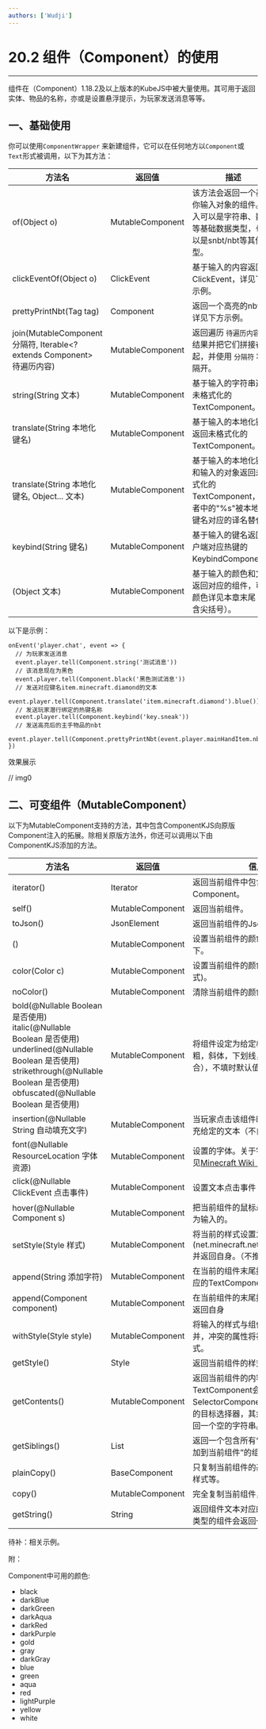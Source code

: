 ```yaml
---
authors: ['Wudji']
---
```


# 20.2 组件（Component）的使用

***

组件在（Component）1.18.2及以上版本的KubeJS中被大量使用。其可用于返回实体、物品的名称，亦或是设置悬浮提示，为玩家发送消息等等。

## 一、基础使用

你可以使用`ComponentWrapper` 来新建组件，它可以在任何地方以`Component`或`Text`形式被调用，以下为其方法：

| 方法名                                                              | 返回值              | 描述                                                          |
| ---------------------------------------------------------------- | ---------------- | ----------------------------------------------------------- |
| of(Object o)                                                     | MutableComponent | 该方法会返回一个基于你输入对象的组件。输入可以是字符串、数字等基础数据类型，也可以是snbt/nbt等其他类型。    |
| clickEventOf(Object o)                                           | ClickEvent       | 基于输入的内容返回ClickEvent，详见下方示例。                                 |
| prettyPrintNbt(Tag tag)                                          | Component        | 返回一个高亮的nbt，详见下方示例。                                          |
| join(MutableComponent 分隔符, Iterable\<? extends Component> 待遍历内容) | MutableComponent | 返回遍历 `待遍历内容` 的结果并把它们拼接在一起，并使用 `分隔符` 将其隔开。                   |
| string(String 文本)                                                | MutableComponent | 基于输入的字符串返回未格式化的TextComponent。                               |
| translate(String 本地化键名)                                          | MutableComponent | 基于输入的本地化键名返回未格式化的TextComponent。                             |
| translate(String 本地化键名, Object... 文本)                            | MutableComponent | 基于输入的本地化键名和输入的对象返回未格式化的TextComponent，后者中的"%s"被本地化键名对应的译名替代。 |
| keybind(String 键名)                                               | MutableComponent | 基于输入的键名返回客户端对应热键的KeybindComponent。                          |
| (Object 文本)                                                      | MutableComponent | 基于输入的颜色和文本返回对应的组件，可用颜色详见本章末尾（不含尖括号）。                        |

以下是示例：

```
onEvent('player.chat', event => {
  // 为玩家发送消息
  event.player.tell(Component.string('测试消息'))
  // 该消息现在为黑色
  event.player.tell(Component.black('黑色测试消息'))
  // 发送对应键名item.minecraft.diamond的文本
  event.player.tell(Component.translate('item.minecraft.diamond').blue())
  // 发送玩家潜行绑定的热键名称
  event.player.tell(Component.keybind('key.sneak'))
  // 发送高亮后的主手物品的nbt
  event.player.tell(Component.prettyPrintNbt(event.player.mainHandItem.nbt))
})
```

效果展示

// img0

## 二、可变组件（MutableComponent）

以下为MutableComponent支持的方法，其中包含ComponentKJS向原版Component注入的拓展。除相关原版方法外，你还可以调用以下由ComponentKJS添加的方法。

| 方法名                                                                                                                                                                     | 返回值              | 信息                                                                                                                                |
| ----------------------------------------------------------------------------------------------------------------------------------------------------------------------- | ---------------- | --------------------------------------------------------------------------------------------------------------------------------- |
| iterator()                                                                                                                                                              | Iterator         | 返回当前组件中包含的子Component。                                                                                                             |
| self()                                                                                                                                                                  | MutableComponent | 返回当前组件。                                                                                                                           |
| toJson()                                                                                                                                                                | JsonElement      | 返回当前组件的Json形式。                                                                                                                    |
| ()                                                                                                                                                                      | MutableComponent | 设置当前组件的颜色，支持的颜色见下。                                                                                                                |
| color(Color c)                                                                                                                                                          | MutableComponent | 设置当前组件的颜色(颜色为Rhino格式)。                                                                                                            |
| noColor()                                                                                                                                                               | MutableComponent | 清除当前组件的颜色                                                                                                                         |
| bold(@Nullable Boolean 是否使用) italic(@Nullable Boolean 是否使用) underlined(@Nullable Boolean 是否使用) strikethrough(@Nullable Boolean 是否使用) obfuscated(@Nullable Boolean 是否使用) | MutableComponent | 将组件设定为给定格式（依次为加粗，斜体，下划线，删除线，拼合），不填时默认值为true                                                                                       |
| insertion(@Nullable String 自动填充文字)                                                                                                                                      | MutableComponent | 当玩家点击该组件时在聊天框自动填充给定的文本（不自动发送）                                                                                                     |
| font(@Nullable ResourceLocation 字体资源)                                                                                                                                   | MutableComponent | 设置的字体。关于字体的更多信息详见[Minecraft Wiki - 资源包 - 字体](https://minecraft.fandom.com/zh/wiki/%E8%B5%84%E6%BA%90%E5%8C%85#%E5%AD%97%E4%BD%93) |
| click(@Nullable ClickEvent 点击事件)                                                                                                                                        | MutableComponent | 设置文本点击事件                                                                                                                          |
| hover(@Nullable Component s)                                                                                                                                            | MutableComponent | 把当前组件的鼠标悬浮提示文本设置为输入的。                                                                                                             |
| setStyle(Style 样式)                                                                                                                                                      | MutableComponent | 将当前的样式设置为输入的样式(net.minecraft.network.chat.Style) 并返回自身。（不推荐使用）                                                                    |
| append(String 添加字符)                                                                                                                                                     | MutableComponent | 在当前的组件末尾拼接输入字符串对应的TextComponent并返回自身                                                                                              |
| append(Component component)                                                                                                                                             | MutableComponent | 在当前组件的末尾拼接输入的组件并返回自身                                                                                                              |
| withStyle(Style style)                                                                                                                                                  | MutableComponent | 将输入的样式与组件的已有样式合并，冲突的属性将被设置为输入样式。                                                                                                  |
| getStyle()                                                                                                                                                              | Style            | 返回当前组件的样式                                                                                                                         |
| getContents()                                                                                                                                                           | MutableComponent | 返回当前组件的内容。其中TextComponent会返回Text，SelectorComponents会返回其对应的目标选择器，其余类型的组件会返回一个空的字符串。                                                |
| getSiblings()                                                                                                                                                           | List             | 返回一个包含所有“使用append()添加到当前组件”的组件的列表。                                                                                                |
| plainCopy()                                                                                                                                                             | BaseComponent    | 只复制当前组件的基本内容，不包含样式等。                                                                                                              |
| copy()                                                                                                                                                                  | MutableComponent | 完全复制当前组件，保留样式                                                                                                                     |
| getString()                                                                                                                                                             | String           | 返回组件文本对应的字符串。非文字类型的组件会返回一个空的字符串。                                                                                                  |

待补：相关示例。

附：

Component中可用的颜色:

* black
* darkBlue
* darkGreen
* darkAqua
* darkRed
* darkPurple
* gold
* gray
* darkGray
* blue
* green
* aqua
* red
* lightPurple
* yellow
* white
